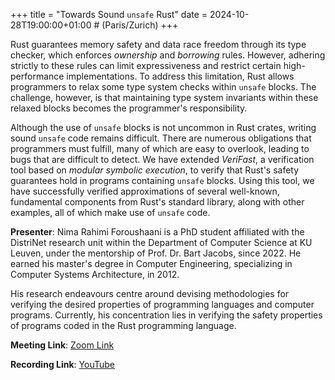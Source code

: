 +++
title = "Towards Sound `unsafe` Rust"
date = 2024-10-28T19:00:00+01:00 # (Paris/Zurich)
+++

Rust guarantees memory safety and data race freedom through its type checker, which enforces *ownership* and *borrowing* rules. However, adhering strictly to these rules can limit expressiveness and restrict certain high-performance implementations. To address this limitation, Rust allows programmers to relax some type system checks within `unsafe` blocks. The challenge, however, is that maintaining type system invariants within these relaxed blocks becomes the programmer's responsibility.

Although the use of `unsafe` blocks is not uncommon in Rust crates, writing sound `unsafe` code remains difficult. There are numerous obligations that programmers must fulfill, many of which are easy to overlook, leading to bugs that are difficult to detect. We have extended *VeriFast*, a verification tool based on *modular symbolic execution*, to verify that Rust's safety guarantees hold in programs containing `unsafe` blocks. Using this tool, we have successfully verified approximations of several well-known, fundamental components from Rust's standard library, along with other examples, all of which make use of `unsafe` code.

**Presenter**: Nima Rahimi Foroushaani is a PhD student affiliated with the DistriNet research unit within the Department of Computer Science at KU Leuven, under the mentorship of Prof. Dr. Bart Jacobs, since 2022.
He earned his master's degree in Computer Engineering, specializing in Computer Systems Architecture, in 2012.

His research endeavours centre around devising methodologies for verifying the desired properties of programming languages and computer programs. Currently, his concentration lies in verifying the safety properties of programs coded in the Rust programming language.

**Meeting Link**: [Zoom Link](https://ethz.zoom.us/j/62101458314)

**Recording Link**: [YouTube](https://www.youtube.com/watch?v=XppPnXzr39E)
